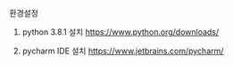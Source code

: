 
환경설정

1.  python 3.8.1 설치
   https://www.python.org/downloads/
   
2.  pycharm IDE 설치
   https://www.jetbrains.com/pycharm/
  
